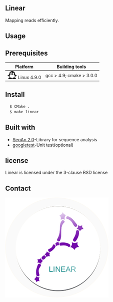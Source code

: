 ## Linear

Mapping reads efficiently. 

## Usage

## Prerequisites
|Platform|Building tools|
|---|---|
|<img src="images/lx_icon.png" width="30"> Linux 4.9.0|gcc  > 4.9; cmake > 3.0.0|

## Install

```bash
  $ CMake .
  $ make linear 
```

## Built with

- [SeqAn 2.0](<https://seqan.readthedocs.io/en/master/>)-Library for sequence analysis
- [googletest](<https://github.com/google/googletest>)-Unit test(optional)

## license

Linear is licensed under the 3-clause BSD license

## Contact



<img src="images/2.png" width="330">

